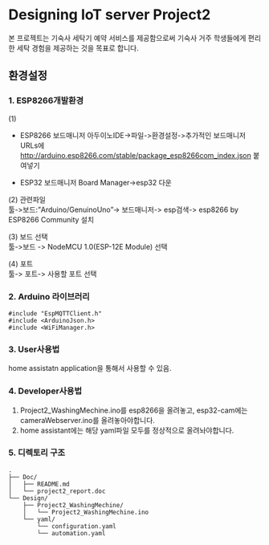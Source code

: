 # Designing IoT server Project2
본 프로젝트는 기숙사 세탁기 예약 서비스를 제공함으로써 기숙사 거주 학생들에게 편리한 세탁 경험을 제공하는 것을 목표로 합니다.

## 환경설정
### 1. ESP8266개발환경
(1) 
- ESP8266 보드매니저
아두이노IDE->파일->환경설정->추가적인 보드매니저 URLs에 <br>
http://arduino.esp8266.com/stable/package_esp8266com_index.json 붙여넣기

- ESP32 보드매니저
Board Manager->esp32 다운 <br>

(2) 관련파일 <br>
툴->보드:”Arduino/GenuinoUno”-> 보드매니저-> esp검색-> esp8266 by ESP8266 Community 설치

(3) 보드 선택 <br>
툴->보드 -> NodeMCU 1.0(ESP-12E Module) 선택

(4) 포트 <br>
툴-> 포트-> 사용할 포트 선택

### 2. Arduino 라이브러리
```
#include "EspMQTTClient.h"
#include <ArduinoJson.h>
#include <WiFiManager.h>
```

### 3. User사용법
home assistatn application을 통해서 사용할 수 있음.

### 4. Developer사용법
1. Project2_WashingMechine.ino를 esp8266을 올려놓고, esp32-cam에는 cameraWebserver.ino를 올려놓아야합니다.
2. home assistant에는 해당 yaml파일 모두를 정상적으로 올려놔야합니다.

### 5. 디렉토리 구조
```
.
├── Doc/
│   ├── README.md
│   └── project2_report.doc
└── Design/
    ├── Project2_WashingMechine/
    │   └── Project2_WashingMechine.ino
    └── yaml/
        └── configuration.yaml
        └── automation.yaml
```